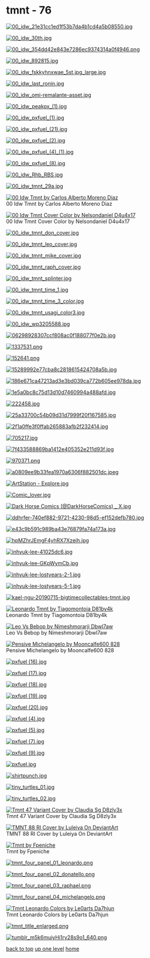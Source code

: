 # tmnt - 76
[![00_idw_21e31cc1ed1f53b7da4b1cd4a5b08550.jpg](/mobile/tmnt/00_idw_21e31cc1ed1f53b7da4b1cd4a5b08550.jpg "00_idw_21e31cc1ed1f53b7da4b1cd4a5b08550.jpg")](https://raw.githubusercontent.com/buckmanc/wallpapers/main/mobile/tmnt/00_idw_21e31cc1ed1f53b7da4b1cd4a5b08550.jpg)

[![00_idw_30th.jpg](/mobile/tmnt/00_idw_30th.jpg "00_idw_30th.jpg")](https://raw.githubusercontent.com/buckmanc/wallpapers/main/mobile/tmnt/00_idw_30th.jpg)

[![00_idw_354dd42e843e7286ec9374314a0f4946.png](/mobile/tmnt/00_idw_354dd42e843e7286ec9374314a0f4946.png "00_idw_354dd42e843e7286ec9374314a0f4946.png")](https://raw.githubusercontent.com/buckmanc/wallpapers/main/mobile/tmnt/00_idw_354dd42e843e7286ec9374314a0f4946.png)

[![00_idw_892815.jpg](/mobile/tmnt/00_idw_892815.jpg "00_idw_892815.jpg")](https://raw.githubusercontent.com/buckmanc/wallpapers/main/mobile/tmnt/00_idw_892815.jpg)

[![00_idw_fskkyhnxwae_5st.jpg_large.jpg](/mobile/tmnt/00_idw_fskkyhnxwae_5st.jpg_large.jpg "00_idw_fskkyhnxwae_5st.jpg_large.jpg")](https://raw.githubusercontent.com/buckmanc/wallpapers/main/mobile/tmnt/00_idw_fskkyhnxwae_5st.jpg_large.jpg)

[![00_idw_last_ronin.jpg](/mobile/tmnt/00_idw_last_ronin.jpg "00_idw_last_ronin.jpg")](https://raw.githubusercontent.com/buckmanc/wallpapers/main/mobile/tmnt/00_idw_last_ronin.jpg)

[![00_idw_omi-remalante-asset.jpg](/mobile/tmnt/00_idw_omi-remalante-asset.jpg "00_idw_omi-remalante-asset.jpg")](https://raw.githubusercontent.com/buckmanc/wallpapers/main/mobile/tmnt/00_idw_omi-remalante-asset.jpg)

[![00_idw_peakpx_(1).jpg](/mobile/tmnt/00_idw_peakpx_(1).jpg "00_idw_peakpx_(1).jpg")](https://raw.githubusercontent.com/buckmanc/wallpapers/main/mobile/tmnt/00_idw_peakpx_(1).jpg)

[![00_idw_pxfuel_(1).jpg](/mobile/tmnt/00_idw_pxfuel_(1).jpg "00_idw_pxfuel_(1).jpg")](https://raw.githubusercontent.com/buckmanc/wallpapers/main/mobile/tmnt/00_idw_pxfuel_(1).jpg)

[![00_idw_pxfuel_(21).jpg](/mobile/tmnt/00_idw_pxfuel_(21).jpg "00_idw_pxfuel_(21).jpg")](https://raw.githubusercontent.com/buckmanc/wallpapers/main/mobile/tmnt/00_idw_pxfuel_(21).jpg)

[![00_idw_pxfuel_(2).jpg](/mobile/tmnt/00_idw_pxfuel_(2).jpg "00_idw_pxfuel_(2).jpg")](https://raw.githubusercontent.com/buckmanc/wallpapers/main/mobile/tmnt/00_idw_pxfuel_(2).jpg)

[![00_idw_pxfuel_(4)_(1).jpg](/mobile/tmnt/00_idw_pxfuel_(4)_(1).jpg "00_idw_pxfuel_(4)_(1).jpg")](https://raw.githubusercontent.com/buckmanc/wallpapers/main/mobile/tmnt/00_idw_pxfuel_(4)_(1).jpg)

[![00_idw_pxfuel_(8).jpg](/mobile/tmnt/00_idw_pxfuel_(8).jpg "00_idw_pxfuel_(8).jpg")](https://raw.githubusercontent.com/buckmanc/wallpapers/main/mobile/tmnt/00_idw_pxfuel_(8).jpg)

[![00_idw_Rhb_RBS.jpg](/mobile/tmnt/00_idw_Rhb_RBS.jpg "00_idw_Rhb_RBS.jpg")](https://raw.githubusercontent.com/buckmanc/wallpapers/main/mobile/tmnt/00_idw_Rhb_RBS.jpg)

[![00_idw_tmnt_29a.jpg](/mobile/tmnt/00_idw_tmnt_29a.jpg "00_idw_tmnt_29a.jpg")](https://raw.githubusercontent.com/buckmanc/wallpapers/main/mobile/tmnt/00_idw_tmnt_29a.jpg)

[![00 Idw Tmnt by Carlos Alberto Moreno Diaz](/mobile/tmnt/00_idw_tmnt_by_carlos-alberto-moreno-diaz.jpg "00 Idw Tmnt by Carlos Alberto Moreno Diaz")](https://raw.githubusercontent.com/buckmanc/wallpapers/main/mobile/tmnt/00_idw_tmnt_by_carlos-alberto-moreno-diaz.jpg)\
00 Idw Tmnt by Carlos Alberto Moreno Diaz

[![00 Idw Tmnt Cover Color by Nelsondaniel D4u4x17](/mobile/tmnt/00_idw_tmnt_cover_color_by_nelsondaniel_d4u4x17.jpg "00 Idw Tmnt Cover Color by Nelsondaniel D4u4x17")](https://raw.githubusercontent.com/buckmanc/wallpapers/main/mobile/tmnt/00_idw_tmnt_cover_color_by_nelsondaniel_d4u4x17.jpg)\
00 Idw Tmnt Cover Color by Nelsondaniel D4u4x17

[![00_idw_tmnt_don_cover.jpg](/mobile/tmnt/00_idw_tmnt_don_cover.jpg "00_idw_tmnt_don_cover.jpg")](https://raw.githubusercontent.com/buckmanc/wallpapers/main/mobile/tmnt/00_idw_tmnt_don_cover.jpg)

[![00_idw_tmnt_leo_cover.jpg](/mobile/tmnt/00_idw_tmnt_leo_cover.jpg "00_idw_tmnt_leo_cover.jpg")](https://raw.githubusercontent.com/buckmanc/wallpapers/main/mobile/tmnt/00_idw_tmnt_leo_cover.jpg)

[![00_idw_tmnt_mike_cover.jpg](/mobile/tmnt/00_idw_tmnt_mike_cover.jpg "00_idw_tmnt_mike_cover.jpg")](https://raw.githubusercontent.com/buckmanc/wallpapers/main/mobile/tmnt/00_idw_tmnt_mike_cover.jpg)

[![00_idw_tmnt_raph_cover.jpg](/mobile/tmnt/00_idw_tmnt_raph_cover.jpg "00_idw_tmnt_raph_cover.jpg")](https://raw.githubusercontent.com/buckmanc/wallpapers/main/mobile/tmnt/00_idw_tmnt_raph_cover.jpg)

[![00_idw_tmnt_splinter.jpg](/mobile/tmnt/00_idw_tmnt_splinter.jpg "00_idw_tmnt_splinter.jpg")](https://raw.githubusercontent.com/buckmanc/wallpapers/main/mobile/tmnt/00_idw_tmnt_splinter.jpg)

[![00_idw_tmnt_time_1.jpg](/mobile/tmnt/00_idw_tmnt_time_1.jpg "00_idw_tmnt_time_1.jpg")](https://raw.githubusercontent.com/buckmanc/wallpapers/main/mobile/tmnt/00_idw_tmnt_time_1.jpg)

[![00_idw_tmnt_time_3_color.jpg](/mobile/tmnt/00_idw_tmnt_time_3_color.jpg "00_idw_tmnt_time_3_color.jpg")](https://raw.githubusercontent.com/buckmanc/wallpapers/main/mobile/tmnt/00_idw_tmnt_time_3_color.jpg)

[![00_idw_tmnt_usagi_color3.jpg](/mobile/tmnt/00_idw_tmnt_usagi_color3.jpg "00_idw_tmnt_usagi_color3.jpg")](https://raw.githubusercontent.com/buckmanc/wallpapers/main/mobile/tmnt/00_idw_tmnt_usagi_color3.jpg)

[![00_idw_wp3205588.jpg](/mobile/tmnt/00_idw_wp3205588.jpg "00_idw_wp3205588.jpg")](https://raw.githubusercontent.com/buckmanc/wallpapers/main/mobile/tmnt/00_idw_wp3205588.jpg)

[![06298928307ccf808ac0f188077f0e2b.jpg](/mobile/tmnt/06298928307ccf808ac0f188077f0e2b.jpg "06298928307ccf808ac0f188077f0e2b.jpg")](https://raw.githubusercontent.com/buckmanc/wallpapers/main/mobile/tmnt/06298928307ccf808ac0f188077f0e2b.jpg)

[![1337531.png](/mobile/tmnt/1337531.png "1337531.png")](https://raw.githubusercontent.com/buckmanc/wallpapers/main/mobile/tmnt/1337531.png)

[![152641.png](/mobile/tmnt/152641.png "152641.png")](https://raw.githubusercontent.com/buckmanc/wallpapers/main/mobile/tmnt/152641.png)

[![15289992e77cba8c2818615424708a5b.jpg](/mobile/tmnt/15289992e77cba8c2818615424708a5b.jpg "15289992e77cba8c2818615424708a5b.jpg")](https://raw.githubusercontent.com/buckmanc/wallpapers/main/mobile/tmnt/15289992e77cba8c2818615424708a5b.jpg)

[![186e671ca47213ad3e3bd039ca772b605ee978da.jpg](/mobile/tmnt/186e671ca47213ad3e3bd039ca772b605ee978da.jpg "186e671ca47213ad3e3bd039ca772b605ee978da.jpg")](https://raw.githubusercontent.com/buckmanc/wallpapers/main/mobile/tmnt/186e671ca47213ad3e3bd039ca772b605ee978da.jpg)

[![1e5a0bc8c75d13d10d7460994a488afd.jpg](/mobile/tmnt/1e5a0bc8c75d13d10d7460994a488afd.jpg "1e5a0bc8c75d13d10d7460994a488afd.jpg")](https://raw.githubusercontent.com/buckmanc/wallpapers/main/mobile/tmnt/1e5a0bc8c75d13d10d7460994a488afd.jpg)

[![222458.jpg](/mobile/tmnt/222458.jpg "222458.jpg")](https://raw.githubusercontent.com/buckmanc/wallpapers/main/mobile/tmnt/222458.jpg)

[![25a33700c54b09d31d7999f20f167585.jpg](/mobile/tmnt/25a33700c54b09d31d7999f20f167585.jpg "25a33700c54b09d31d7999f20f167585.jpg")](https://raw.githubusercontent.com/buckmanc/wallpapers/main/mobile/tmnt/25a33700c54b09d31d7999f20f167585.jpg)

[![2f1a0ffe3f0ffab265883afb2f232414.jpg](/mobile/tmnt/2f1a0ffe3f0ffab265883afb2f232414.jpg "2f1a0ffe3f0ffab265883afb2f232414.jpg")](https://raw.githubusercontent.com/buckmanc/wallpapers/main/mobile/tmnt/2f1a0ffe3f0ffab265883afb2f232414.jpg)

[![705217.jpg](/mobile/tmnt/705217.jpg "705217.jpg")](https://raw.githubusercontent.com/buckmanc/wallpapers/main/mobile/tmnt/705217.jpg)

[![7f433588869ba1412e405352e211d93f.jpg](/mobile/tmnt/7f433588869ba1412e405352e211d93f.jpg "7f433588869ba1412e405352e211d93f.jpg")](https://raw.githubusercontent.com/buckmanc/wallpapers/main/mobile/tmnt/7f433588869ba1412e405352e211d93f.jpg)

[![970371.png](/mobile/tmnt/970371.png "970371.png")](https://raw.githubusercontent.com/buckmanc/wallpapers/main/mobile/tmnt/970371.png)

[![a0809ee9b33fea1970a6306f882501dc.jpeg](/mobile/tmnt/a0809ee9b33fea1970a6306f882501dc.jpeg "a0809ee9b33fea1970a6306f882501dc.jpeg")](https://raw.githubusercontent.com/buckmanc/wallpapers/main/mobile/tmnt/a0809ee9b33fea1970a6306f882501dc.jpeg)

[![ArtStation - Explore.jpg](/mobile/tmnt/ArtStation%20-%20Explore.jpg "ArtStation - Explore.jpg")](https://raw.githubusercontent.com/buckmanc/wallpapers/main/mobile/tmnt/ArtStation%20-%20Explore.jpg)

[![Comic_lover.jpg](/mobile/tmnt/Comic_lover.jpg "Comic_lover.jpg")](https://raw.githubusercontent.com/buckmanc/wallpapers/main/mobile/tmnt/Comic_lover.jpg)

[![Dark Horse Comics (@DarkHorseComics) _ X.jpg](/mobile/tmnt/Dark%20Horse%20Comics%20(@DarkHorseComics)%20_%20X.jpg "Dark Horse Comics (@DarkHorseComics) _ X.jpg")](https://raw.githubusercontent.com/buckmanc/wallpapers/main/mobile/tmnt/Dark%20Horse%20Comics%20(@DarkHorseComics)%20_%20X.jpg)

[![ddhrfer-740ef882-9721-4230-98d5-ef152defb780.jpg](/mobile/tmnt/ddhrfer-740ef882-9721-4230-98d5-ef152defb780.jpg "ddhrfer-740ef882-9721-4230-98d5-ef152defb780.jpg")](https://raw.githubusercontent.com/buckmanc/wallpapers/main/mobile/tmnt/ddhrfer-740ef882-9721-4230-98d5-ef152defb780.jpg)

[![e43c9b591c989ba43e76879fa74a173a.jpg](/mobile/tmnt/e43c9b591c989ba43e76879fa74a173a.jpg "e43c9b591c989ba43e76879fa74a173a.jpg")](https://raw.githubusercontent.com/buckmanc/wallpapers/main/mobile/tmnt/e43c9b591c989ba43e76879fa74a173a.jpg)

[![hpMZhrJEmgF4yhRX7Xzeih.jpg](/mobile/tmnt/hpMZhrJEmgF4yhRX7Xzeih.jpg "hpMZhrJEmgF4yhRX7Xzeih.jpg")](https://raw.githubusercontent.com/buckmanc/wallpapers/main/mobile/tmnt/hpMZhrJEmgF4yhRX7Xzeih.jpg)

[![inhyuk-lee-41025dc6.jpg](/mobile/tmnt/inhyuk-lee-41025dc6.jpg "inhyuk-lee-41025dc6.jpg")](https://raw.githubusercontent.com/buckmanc/wallpapers/main/mobile/tmnt/inhyuk-lee-41025dc6.jpg)

[![inhyuk-lee-GKpWymCb.jpg](/mobile/tmnt/inhyuk-lee-GKpWymCb.jpg "inhyuk-lee-GKpWymCb.jpg")](https://raw.githubusercontent.com/buckmanc/wallpapers/main/mobile/tmnt/inhyuk-lee-GKpWymCb.jpg)

[![inhyuk-lee-lostyears-2-1.jpg](/mobile/tmnt/inhyuk-lee-lostyears-2-1.jpg "inhyuk-lee-lostyears-2-1.jpg")](https://raw.githubusercontent.com/buckmanc/wallpapers/main/mobile/tmnt/inhyuk-lee-lostyears-2-1.jpg)

[![inhyuk-lee-lostyears-5-1.jpg](/mobile/tmnt/inhyuk-lee-lostyears-5-1.jpg "inhyuk-lee-lostyears-5-1.jpg")](https://raw.githubusercontent.com/buckmanc/wallpapers/main/mobile/tmnt/inhyuk-lee-lostyears-5-1.jpg)

[![kael-ngu-20190715-bigtimecollectables-tmnt.jpg](/mobile/tmnt/kael-ngu-20190715-bigtimecollectables-tmnt.jpg "kael-ngu-20190715-bigtimecollectables-tmnt.jpg")](https://raw.githubusercontent.com/buckmanc/wallpapers/main/mobile/tmnt/kael-ngu-20190715-bigtimecollectables-tmnt.jpg)

[![Leonardo Tmnt by Tiagomontoia D81by4k](/mobile/tmnt/leonardo-tmnt-by_tiagomontoia_d81by4k.png "Leonardo Tmnt by Tiagomontoia D81by4k")](https://raw.githubusercontent.com/buckmanc/wallpapers/main/mobile/tmnt/leonardo-tmnt-by_tiagomontoia_d81by4k.png)\
Leonardo Tmnt by Tiagomontoia D81by4k

[![Leo Vs Bebop by Nimeshmorarji Dbwl7aw](/mobile/tmnt/leo_vs-bebop_by_nimeshmorarji_dbwl7aw.png "Leo Vs Bebop by Nimeshmorarji Dbwl7aw")](https://raw.githubusercontent.com/buckmanc/wallpapers/main/mobile/tmnt/leo_vs-bebop_by_nimeshmorarji_dbwl7aw.png)\
Leo Vs Bebop by Nimeshmorarji Dbwl7aw

[![Pensive Michelangelo by Mooncalfe600 828](/mobile/tmnt/pensive_michelangelo_by_mooncalfe600_828.jpg "Pensive Michelangelo by Mooncalfe600 828")](https://raw.githubusercontent.com/buckmanc/wallpapers/main/mobile/tmnt/pensive_michelangelo_by_mooncalfe600_828.jpg)\
Pensive Michelangelo by Mooncalfe600 828

[![pxfuel (16).jpg](/mobile/tmnt/pxfuel%20(16).jpg "pxfuel (16).jpg")](https://raw.githubusercontent.com/buckmanc/wallpapers/main/mobile/tmnt/pxfuel%20(16).jpg)

[![pxfuel (17).jpg](/mobile/tmnt/pxfuel%20(17).jpg "pxfuel (17).jpg")](https://raw.githubusercontent.com/buckmanc/wallpapers/main/mobile/tmnt/pxfuel%20(17).jpg)

[![pxfuel (18).jpg](/mobile/tmnt/pxfuel%20(18).jpg "pxfuel (18).jpg")](https://raw.githubusercontent.com/buckmanc/wallpapers/main/mobile/tmnt/pxfuel%20(18).jpg)

[![pxfuel (19).jpg](/mobile/tmnt/pxfuel%20(19).jpg "pxfuel (19).jpg")](https://raw.githubusercontent.com/buckmanc/wallpapers/main/mobile/tmnt/pxfuel%20(19).jpg)

[![pxfuel (20).jpg](/mobile/tmnt/pxfuel%20(20).jpg "pxfuel (20).jpg")](https://raw.githubusercontent.com/buckmanc/wallpapers/main/mobile/tmnt/pxfuel%20(20).jpg)

[![pxfuel (4).jpg](/mobile/tmnt/pxfuel%20(4).jpg "pxfuel (4).jpg")](https://raw.githubusercontent.com/buckmanc/wallpapers/main/mobile/tmnt/pxfuel%20(4).jpg)

[![pxfuel (5).jpg](/mobile/tmnt/pxfuel%20(5).jpg "pxfuel (5).jpg")](https://raw.githubusercontent.com/buckmanc/wallpapers/main/mobile/tmnt/pxfuel%20(5).jpg)

[![pxfuel (7).jpg](/mobile/tmnt/pxfuel%20(7).jpg "pxfuel (7).jpg")](https://raw.githubusercontent.com/buckmanc/wallpapers/main/mobile/tmnt/pxfuel%20(7).jpg)

[![pxfuel (9).jpg](/mobile/tmnt/pxfuel%20(9).jpg "pxfuel (9).jpg")](https://raw.githubusercontent.com/buckmanc/wallpapers/main/mobile/tmnt/pxfuel%20(9).jpg)

[![pxfuel.jpg](/mobile/tmnt/pxfuel.jpg "pxfuel.jpg")](https://raw.githubusercontent.com/buckmanc/wallpapers/main/mobile/tmnt/pxfuel.jpg)

[![shirtpunch.jpg](/mobile/tmnt/shirtpunch.jpg "shirtpunch.jpg")](https://raw.githubusercontent.com/buckmanc/wallpapers/main/mobile/tmnt/shirtpunch.jpg)

[![tiny_turtles_01.jpg](/mobile/tmnt/tiny_turtles_01.jpg "tiny_turtles_01.jpg")](https://raw.githubusercontent.com/buckmanc/wallpapers/main/mobile/tmnt/tiny_turtles_01.jpg)

[![tiny_turtles_02.jpg](/mobile/tmnt/tiny_turtles_02.jpg "tiny_turtles_02.jpg")](https://raw.githubusercontent.com/buckmanc/wallpapers/main/mobile/tmnt/tiny_turtles_02.jpg)

[![Tmnt 47 Variant Cover by Claudia Sg D8zly3x](/mobile/tmnt/tmnt_47_variant_cover_by_claudia_sg_d8zly3x.jpg "Tmnt 47 Variant Cover by Claudia Sg D8zly3x")](https://raw.githubusercontent.com/buckmanc/wallpapers/main/mobile/tmnt/tmnt_47_variant_cover_by_claudia_sg_d8zly3x.jpg)\
Tmnt 47 Variant Cover by Claudia Sg D8zly3x

[![TMNT 88 RI Cover by Luleiya On DeviantArt](/mobile/tmnt/TMNT_88-RI_cover_by_luleiya_on_DeviantArt.jpg "TMNT 88 RI Cover by Luleiya On DeviantArt")](https://raw.githubusercontent.com/buckmanc/wallpapers/main/mobile/tmnt/TMNT_88-RI_cover_by_luleiya_on_DeviantArt.jpg)\
TMNT 88 RI Cover by Luleiya On DeviantArt

[![Tmnt by Fpeniche](/mobile/tmnt/tmnt_by_fpeniche.jpg "Tmnt by Fpeniche")](https://raw.githubusercontent.com/buckmanc/wallpapers/main/mobile/tmnt/tmnt_by_fpeniche.jpg)\
Tmnt by Fpeniche

[![tmnt_four_panel_01_leonardo.png](/mobile/tmnt/tmnt_four_panel_01_leonardo.png "tmnt_four_panel_01_leonardo.png")](https://raw.githubusercontent.com/buckmanc/wallpapers/main/mobile/tmnt/tmnt_four_panel_01_leonardo.png)

[![tmnt_four_panel_02_donatello.png](/mobile/tmnt/tmnt_four_panel_02_donatello.png "tmnt_four_panel_02_donatello.png")](https://raw.githubusercontent.com/buckmanc/wallpapers/main/mobile/tmnt/tmnt_four_panel_02_donatello.png)

[![tmnt_four_panel_03_raphael.png](/mobile/tmnt/tmnt_four_panel_03_raphael.png "tmnt_four_panel_03_raphael.png")](https://raw.githubusercontent.com/buckmanc/wallpapers/main/mobile/tmnt/tmnt_four_panel_03_raphael.png)

[![tmnt_four_panel_04_michelangelo.png](/mobile/tmnt/tmnt_four_panel_04_michelangelo.png "tmnt_four_panel_04_michelangelo.png")](https://raw.githubusercontent.com/buckmanc/wallpapers/main/mobile/tmnt/tmnt_four_panel_04_michelangelo.png)

[![Tmnt Leonardo Colors by Le0arts Da7hjun](/mobile/tmnt/tmnt_leonardo-colors-by_le0arts_da7hjun.jpg "Tmnt Leonardo Colors by Le0arts Da7hjun")](https://raw.githubusercontent.com/buckmanc/wallpapers/main/mobile/tmnt/tmnt_leonardo-colors-by_le0arts_da7hjun.jpg)\
Tmnt Leonardo Colors by Le0arts Da7hjun

[![tmnt_title_enlarged.png](/mobile/tmnt/tmnt_title_enlarged.png "tmnt_title_enlarged.png")](https://raw.githubusercontent.com/buckmanc/wallpapers/main/mobile/tmnt/tmnt_title_enlarged.png)

[![tumblr_m5k6muiyHi1ry28s9o1_640.png](/mobile/tmnt/tumblr_m5k6muiyHi1ry28s9o1_640.png "tumblr_m5k6muiyHi1ry28s9o1_640.png")](https://raw.githubusercontent.com/buckmanc/wallpapers/main/mobile/tmnt/tumblr_m5k6muiyHi1ry28s9o1_640.png)


</p>
</details>


[back to top](#)
[up one level](/mobile/README.MD)
[home](/)
